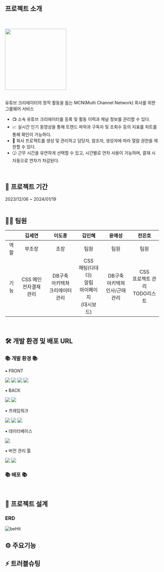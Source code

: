 ## 프로젝트 소개
<br>
<br>
<img src="https://github.com/SEYEON94/BeHit/assets/121929117/0f7cfe2d-01f7-4fbd-a2b6-8a9671521b9a" width="auto" height="200">
<br>
<br>

유튜브 크리에이터의 창작 활동을 돕는 MCN(Multi Channel Network) 회사를 위한 그룹웨어 서비스

- 📺 소속 유튜브 크리에이터를 등록 및 활동 이력과 채널 정보를 관리할 수 있다.
- 📈 실시간 인기 동영상을 통해 트렌드 파악과 구독자 및 조회수 등의 지표를 차트를 통해 확인이 가능하다.
- 📂 회사 프로젝트를 생성 및 관리하고 담당자, 참조자, 생성자에 따라 열람 권한을 제한할 수 있다.
- 🕝 근무 시간을 유연하게 선택할 수 있고, 시간별로 연차 사용이 가능하며, 결재 시 자동으로 연차가 차감된다.
<br>

## 📅 프로젝트 기간 
2023/12/06 ~ 2024/01/19
<br>
<br>

## 👩‍🚀 팀원

|   | 김세연  | 이도훈  | 김인혜  | 윤예성  | 전은호  | 
|:---:|:---:|:---:|:---:|:---:|:---:|
| 역할 | 부조장  | 조장  | 팀원  | 팀원  | 팀원  |
| 기능 | CSS 메인<br>전자결재 관리|DB구축<br>아키텍쳐<br>크리에이터 관리|CSS<br>채팅(다대다)<br>알림<br>마이페이지<br>(대시보드)|DB구축<br>아키텍쳐<br>인사/근태 관리|CSS<br>프로젝트 관리<br>TODO리스트|
<br>

## 🛠 개발 환경 및 배포 URL

<div align=left>
	<h3>📚 개발 환경 📚</h3>
	<p>▪ FRONT</p>
</div>
<div align="left">
	<img src="https://img.shields.io/badge/HTML5-E34F26?style=flat&logo=HTML5&logoColor=white" />
	<img src="https://img.shields.io/badge/CSS3-1572B6?style=flat&logo=CSS3&logoColor=white" />
	<img src="https://img.shields.io/badge/JavaScript-F7DF1E?style=flat&logo=JavaScript&logoColor=white" />
	<img src="https://img.shields.io/badge/jQuery-0769AD?style=flat&logo=jQuery&logoColor=white" />
	<br>
</div>
<div align=left>
	<p>▪ BACK</p>
</div>
<div align="left">
	<img src="https://img.shields.io/badge/Java-007396?style=flat&logo=Conda-Forge&logoColor=white" />
	<img src="https://img.shields.io/badge/Eclipse%20IDE-2C2255?style=flat&logo=EclipseIDE&logoColor=white" />
</div>
<div align=left>
	<p>▪ 프레임워크</p>
</div>
<div align="left">
	<img src="https://img.shields.io/badge/Springboot-6DB33F?style=flat&logo=Spring&logoColor=white" />
	<img src="https://img.shields.io/badge/Mybatis-000000?style=flat&logo=Fluentd&logoColor=white" />
	<img src="https://img.shields.io/badge/Bootstrap-7952B3?style=flat&logo=Bootstrap&logoColor=white" />
</div>
<div align=left>
	<p>▪ 데이터베이스</p>
</div>
<div align="left">
	<img src="https://img.shields.io/badge/mariaDB-003545?style=flat&logo=mariaDB&logoColor=white" />
</div>
<div align=left>
	<p>▪ 버전 관리 툴</p>
</div>
<div align="left">
	<img src="https://img.shields.io/badge/GitHub-181717?style=flat&logo=GitHub&logoColor=white" />
	<img src="https://img.shields.io/badge/Sourcetree-0052CC?style=flat&logo=Sourcetree&logoColor=white" />
</div>
<div align=left>
	<h3>📚 배포 📚</h3>
</div>
<br>

## 🧱 프로젝트 설계

### ERD
![beHit](https://github.com/SEYEON94/BeHit/assets/121929117/9765d57a-81c9-4821-887b-dcc2b650baec)



## ⚙ 주요기능

## ⚡ 트러블슈팅


